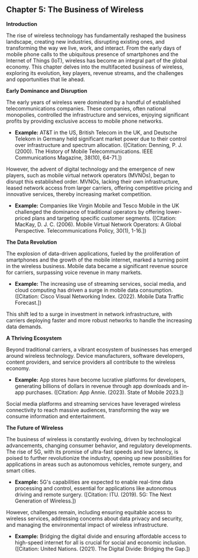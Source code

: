 ## Chapter 5: The Business of Wireless

**Introduction**

The rise of wireless technology has fundamentally reshaped the business landscape, creating new industries, disrupting existing ones, and transforming the way we live, work, and interact. From the early days of mobile phone calls to the ubiquitous presence of smartphones and the Internet of Things (IoT), wireless has become an integral part of the global economy. This chapter delves into the multifaceted business of wireless, exploring its evolution, key players, revenue streams, and the challenges and opportunities that lie ahead.

**Early Dominance and Disruption**

The early years of wireless were dominated by a handful of established telecommunications companies. These companies, often national monopolies, controlled the infrastructure and services, enjoying significant profits by providing exclusive access to mobile phone networks.  

* **Example:** AT&T in the US, British Telecom in the UK, and Deutsche Telekom in Germany held significant market power due to their control over infrastructure and spectrum allocation. ([Citation: Denning, P. J. (2000). The History of Mobile Telecommunications. IEEE Communications Magazine, 38(10), 64-71.])

However, the advent of digital technology and the emergence of new players, such as mobile virtual network operators (MVNOs), began to disrupt this established order. MVNOs, lacking their own infrastructure, leased network access from larger carriers, offering competitive pricing and innovative services, thereby increasing market competition.

* **Example:**  Companies like Virgin Mobile and Tesco Mobile in the UK challenged the dominance of traditional operators by offering lower-priced plans and targeting specific customer segments. ([Citation: MacKay, D. J. C. (2006). Mobile Virtual Network Operators: A Global Perspective. Telecommunications Policy, 30(1), 1-16.])

**The Data Revolution**

The explosion of data-driven applications, fueled by the proliferation of smartphones and the growth of the mobile internet, marked a turning point in the wireless business. Mobile data became a significant revenue source for carriers, surpassing voice revenue in many markets.

* **Example:**  The increasing use of streaming services, social media, and cloud computing has driven a surge in mobile data consumption. ([Citation: Cisco Visual Networking Index. (2022). Mobile Data Traffic Forecast.])

This shift led to a surge in investment in network infrastructure, with carriers deploying faster and more robust networks to handle the increasing data demands.

**A Thriving Ecosystem**

Beyond traditional carriers, a vibrant ecosystem of businesses has emerged around wireless technology. Device manufacturers, software developers, content providers, and service providers all contribute to the wireless economy.

* **Example:** App stores have become lucrative platforms for developers, generating billions of dollars in revenue through app downloads and in-app purchases. ([Citation: App Annie. (2023). State of Mobile 2023.])

Social media platforms and streaming services have leveraged wireless connectivity to reach massive audiences, transforming the way we consume information and entertainment.

**The Future of Wireless**

The business of wireless is constantly evolving, driven by technological advancements, changing consumer behavior, and regulatory developments. The rise of 5G, with its promise of ultra-fast speeds and low latency, is poised to further revolutionize the industry, opening up new possibilities for applications in areas such as autonomous vehicles, remote surgery, and smart cities.

* **Example:** 5G's capabilities are expected to enable real-time data processing and control, essential for applications like autonomous driving and remote surgery. ([Citation: ITU. (2019). 5G: The Next Generation of Wireless.])

However, challenges remain, including ensuring equitable access to wireless services, addressing concerns about data privacy and security, and managing the environmental impact of wireless infrastructure.

* **Example:** Bridging the digital divide and ensuring affordable access to high-speed internet for all is crucial for social and economic inclusion. ([Citation: United Nations. (2021). The Digital Divide: Bridging the Gap.])